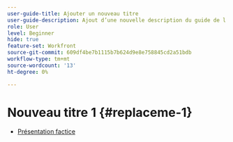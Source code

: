 ```yaml
---
user-guide-title: Ajouter un nouveau titre
user-guide-description: Ajout d’une nouvelle description du guide de l’utilisateur
role: User
level: Beginner
hide: true
feature-set: Workfront
source-git-commit: 609df4be7b1115b7b624d9e8e758845cd2a51bdb
workflow-type: tm+mt
source-wordcount: '13'
ht-degree: 0%

---
```



# Nouveau titre 1 {#replaceme-1}

+ [Présentation factice](home.md)
